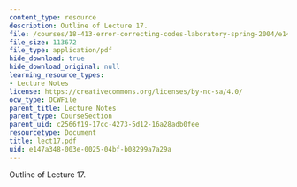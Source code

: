 ```yaml
---
content_type: resource
description: Outline of Lecture 17.
file: /courses/18-413-error-correcting-codes-laboratory-spring-2004/e147a348003e002504bfb08299a7a29a_lect17.pdf
file_size: 113672
file_type: application/pdf
hide_download: true
hide_download_original: null
learning_resource_types:
- Lecture Notes
license: https://creativecommons.org/licenses/by-nc-sa/4.0/
ocw_type: OCWFile
parent_title: Lecture Notes
parent_type: CourseSection
parent_uid: c2566f19-17cc-4273-5d12-16a28adb0fee
resourcetype: Document
title: lect17.pdf
uid: e147a348-003e-0025-04bf-b08299a7a29a
---
```

Outline of Lecture 17.